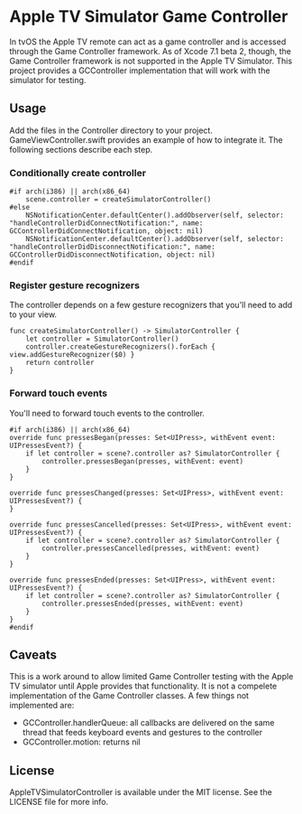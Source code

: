 # Apple TV Simulator Game Controller

In tvOS the Apple TV remote can act as a game controller and is accessed through the Game Controller framework. As of Xcode 7.1 beta 2, though, the Game Controller framework is not supported in the Apple TV Simulator. This project provides a GCController implementation that will work with the simulator for testing.
## Usage
Add the files in the Controller directory to your project. GameViewController.swift provides an example of how to integrate it. The following sections describe each step.
### Conditionally create controller
```
#if arch(i386) || arch(x86_64)
    scene.controller = createSimulatorController()
#else
    NSNotificationCenter.defaultCenter().addObserver(self, selector: "handleControllerDidConnectNotification:", name: GCControllerDidConnectNotification, object: nil)
    NSNotificationCenter.defaultCenter().addObserver(self, selector: "handleControllerDidDisconnectNotification:", name: GCControllerDidDisconnectNotification, object: nil)
#endif
```
### Register gesture recognizers
The controller depends on a few gesture recognizers that you'll need to add to your view.
```
func createSimulatorController() -> SimulatorController {
    let controller = SimulatorController()
    controller.createGestureRecognizers().forEach { view.addGestureRecognizer($0) }
    return controller
}
```
### Forward touch events
You'll need to forward touch events to the controller.
```
#if arch(i386) || arch(x86_64)
override func pressesBegan(presses: Set<UIPress>, withEvent event: UIPressesEvent?) {
    if let controller = scene?.controller as? SimulatorController {
        controller.pressesBegan(presses, withEvent: event)
    }
}
    
override func pressesChanged(presses: Set<UIPress>, withEvent event: UIPressesEvent?) {
}
    
override func pressesCancelled(presses: Set<UIPress>, withEvent event: UIPressesEvent?) {
    if let controller = scene?.controller as? SimulatorController {
        controller.pressesCancelled(presses, withEvent: event)
    }
}
    
override func pressesEnded(presses: Set<UIPress>, withEvent event: UIPressesEvent?) {
    if let controller = scene?.controller as? SimulatorController {
        controller.pressesEnded(presses, withEvent: event)
    }
}
#endif
```
## Caveats
This is a work around to allow limited Game Controller testing with the Apple TV simulator until Apple provides that functionality. It is not a compelete implementation of the Game Controller classes. A few things not implemented are:

* GCController.handlerQueue: all callbacks are delivered on the same thread that feeds keyboard events and gestures to the controller
* GCController.motion: returns nil

## License
AppleTVSimulatorController is available under the MIT license. See the LICENSE file for more info.
